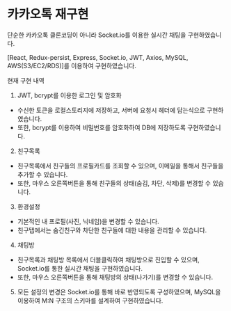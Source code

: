 # 카카오톡 재구현

단순한 카카오톡 클론코딩이 아니라 Socket.io를 이용한 실시간 채팅을 구현하였습니다.

[React, Redux-persist, Express, Socket.io, JWT, Axios, MySQL, AWS(S3/EC2/RDS)]를 이용하여 구현하였습니다.

현재 구현 내역

1. JWT, bcrypt를 이용한 로그인 및 암호화

- 수신한 토큰을 로컬스토리지에 저장하고, 서버에 요청시 헤더에 담는식으로 구현하였습니다.
- 또한, bcrypt를 이용하여 비밀번호를 암호화하여 DB에 저장하도록 구현하였습니다.

2. 친구목록

- 친구목록에서 친구들의 프로필카드를 조회할 수 있으며, 이메일을 통해서 친구들을 추가할 수 있습니다.
- 또한, 마우스 오른쪽버튼을 통해 친구들의 상태(숨김, 차단, 삭제)를 변경할 수 있습니다.

3. 환경설정

- 기본적인 내 프로필(사진, 닉네임)을 변경할 수 있습니다.
- 친구탭에서는 숨긴친구와 차단한 친구들에 대한 내용을 관리할 수 있습니다.

4. 채팅방

- 친구목록과 채팅방 목록에서 더블클릭하여 채팅방으로 진입할 수 있으며, Socket.io를 통한 실시간 채팅을 구현하였습니다.
- 또한, 마우스 오른쪽버튼을 통해 채팅방의 상태(나가기)를 변경할 수 있습니다.

5. 모든 설정의 변경은 Socket.io를 통해 바로 반영되도록 구성하였으며, MySQL을 이용하여 M:N 구조의 스키마를 설계하여 구현하였습니다.
